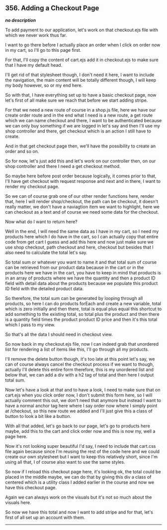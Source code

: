 ## 356. Adding a Checkout Page

<strong><em>no description</em></strong>

To add payment to our application, let's work on that checkout.ejs file with
which we never work thus far. 

I want to go there before I actually place an order when I click on order now in
my cart, so I'll go to this page first. 

For that, I'll copy the content of cart.ejs add it in checkout.ejs to make sure
that I have my default head. 

I'll get rid of that stylesheet though, I don't need it here, I want to include
the navigation,  the main content will be totally different though, I will keep
my body however, so or my end here. 

So with that, I have everything set up to have a basic checkout page, now let's
first of all make sure we reach that before we start adding stripe. 

For that we need a new route of course in a shop.js file, here we have our
create order route and in the end what I need is a new route, a get route which
we can name checkout and there, I want to be authenticated because we can only
buy something if we are logged in let's say and then I'll use my shop controller
and there, get checkout which is an action I still have to create. 

And in that get checkout page then, we'll have the possibility to create an
order and so on. 

So for now, let's just add this and let's work on our controller then, on our
shop controller and there I need a get checkout method. 

So maybe here before post order because logically, it comes prior to that, I'll
have get checkout with request response and next and in there, I want to render
my checkout page. 

So we can of course grab one of our other render functions here, render that,
here I will render shop/checkout, the path can be checkout, it doesn't really
matter, we don't have a naviagtion item we want to highlight, here we can
checkout as a text and of course we need some data for the checkout. 

Now what do I want to return here? 

Well in the end, I will need the same data as I have in my cart, so I need my
products here which I do have in the cart, so I can actually copy that entire
code from get cart I guess and add this here and now just make sure we use shop
checkout, path checkout and here, checkout but besides that I also need to
calculate the total let's say. 

So total sum or whatever you want to name it and that total sum of course can be
retrieved from our product data because in the cart or in the products here we
have in the cart, you have to keep in mind that products is in an array of
products where we have the quantity and then a product ID field with detail data
about the products because we populate this product ID field with the detailed
product data. 

So therefore, the total sum can be generated by looping through all products, so
here I can do products forEach and create a new variable, total which is zero
initially and then there, total is equal plus equal this shortcut to add
something to the existing total, so total plus the product and then there is a
quantity field times the product product ID price and then it's this total which
I pass to my view. 

So that's all the data I should need in checkout view. 

So now back in my checkout.ejs file, now I can indeed grab that unordered list
for rendering a list of items like this, I'll go through all my products. 

I'll remove the delete button though, it's too late at this point let's say, we
can of course always cancel the checkout process if we want to though, actually
I'll delete this entire form therefore, this is my unordered list and below
that, we can add a div with a h2 tag of total and then here I output total sum. 

Now let's have a look at that and to have a look, I need to make sure that on
cart.ejs when you click order now, I don't submit this form here, so I will
actually comment this out, we don't need that anymore but instead I want to have
a normal anchor tag here where I say order now where I simply point at
/checkout, so this new route we added and I'll just give this a class of button
to look a bit like a button. 

With all that added, let's go back to our page, let's go to products here maybe,
add this to the cart and click order now and this is now my, well a page here. 

Now it's not looking super beautiful I'd say, I need to include that cart.css
file again because since I'm reusing the rest of the code here and we could
create our own stylesheet but I want to keep this relatively short, since I'm
using all that, I of course also want to use the same styles. 

So now if I reload this checkout page here, it's looking ok, the total could be
placed in the middle maybe, we can do that by giving this div a class of
centered which is a utility class I added earlier in the course and now we have
this checkout page. 

Again we can always work on the visuals but it's not so much about the visuals
here. 

So now we have this total and now I want to add stripe and for that, let's first
of all set up an account with them. 

---